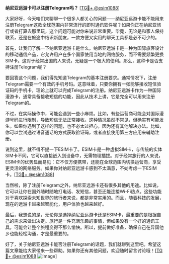 **纳尼亚远游卡可以注册Telegram吗？** [[TG💪+ @esim1088](https://t.me/s/esim1088)]

大家好呀，今天咱们来聊聊一个很多人都关心的问题——纳尼亚远游卡能不能用来注册Telegram这款全球范围内非常流行的即时通讯软件呢？如果你正在纳尼亚旅行或者打算去那里玩，这个问题可能对你来说非常重要。毕竟，无论是和家人保持联系，还是在旅途中结识新朋友，一款方便又实用的聊天工具都是必不可少的。

首先，让我们了解一下纳尼亚远游卡是什么。纳尼亚远游卡是一种为国际旅客设计的移动通信产品，它允许用户在多个国家使用当地的网络服务，而不需要频繁更换SIM卡。这对于经常出国的人来说，无疑是一个极大的便利。那么，这种卡是否支持注册Telegram呢？

要回答这个问题，我们得先知道Telegram的基本注册要求。通常情况下，注册Telegram需要一个有效的手机号码。这意味着，只要你拥有一张能够接收短信验证码的手机卡，理论上就可以完成Telegram的注册。纳尼亚远游卡作为一种国际漫游卡，通常具备接收短信的功能，因此从技术上讲，它是完全可以用来注册Telegram的。

不过，在实际操作中，可能会遇到一些小麻烦。比如，有些运营商可能会对国际漫游号码进行限制，导致短信无法正常接收。这种情况虽然不常见，但确实有可能发生。如果你遇到了这样的问题，也不必太过担心，因为还有其他解决办法。比如，你可以尝试通过语音通话的方式获取验证码，或者直接使用第三方应用来辅助注册。

说到这里，就不得不提一下ESIM卡了。ESIM卡是一种虚拟SIM卡，与传统的实体SIM卡不同，它可以直接嵌入到设备中，无需物理插拔。对于经常旅行的人来说，ESIM卡的优势显而易见：它不仅方便携带，还能在全球范围内切换运营商，享受更灵活的网络服务。如果你对纳尼亚远游卡感到不太满意，不妨考虑一下ESIM卡。[[TG💪+ @esim1088](https://t.me/s/esim1088)]

当然啦，除了注册Telegram之外，纳尼亚远游卡还有很多其他的用途。比如说，它可以让你在国外随时随地打电话、发短信，甚至还能连接Wi-Fi热点。这些功能对于喜欢探索未知世界的旅行者来说，都是非常实用的。而且，随着科技的发展，现在的远游卡越来越智能化，用户体验也越来越好。

最后，我想说的是，无论你是选择纳尼亚远游卡还是ESIM卡，最重要的是根据自己的需求来做出决定。旅行是一件充满乐趣的事情，但如果没有一个好的通讯工具，可能会让整个旅程变得不那么愉快。所以，提前做好准备，确保自己在异国他乡也能轻松沟通，才是最重要的。

好了，关于纳尼亚远游卡能否注册Telegram的话题，我们就聊到这里吧。希望这篇文章能给大家带来一些帮助。如果你还有其他问题，欢迎随时留言讨论哦！[[TG💪+ @esim1088](https://t.me/s/esim1088) ![Image](https://i.postimg.cc/4NQfJmqS/Snipaste-2025-05-13-00-14-12.png)]